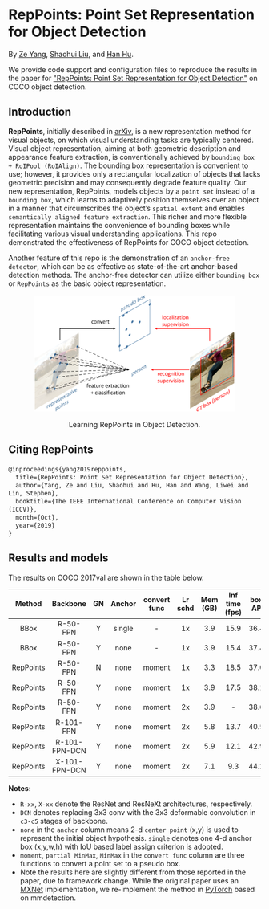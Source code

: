 # RepPoints: Point Set Representation for Object Detection

By [Ze Yang](https://yangze.tech/), [Shaohui Liu](http://b1ueber2y.me/), and [Han Hu](https://ancientmooner.github.io/).

We provide code support and configuration files to reproduce the results in the paper for
["RepPoints: Point Set Representation for Object Detection"](https://arxiv.org/abs/1904.11490) on COCO object detection.

## Introduction

<!-- [ALGORITHM] -->

**RepPoints**, initially described in [arXiv](https://arxiv.org/abs/1904.11490), is a new representation method for visual objects, on which visual understanding tasks are typically centered. Visual object representation, aiming at both geometric description and appearance feature extraction, is conventionally achieved by `bounding box + RoIPool (RoIAlign)`. The bounding box representation is convenient to use; however, it provides only a rectangular localization of objects that lacks geometric precision and may consequently degrade feature quality. Our new representation, RepPoints, models objects by a `point set` instead of a `bounding box`, which learns to adaptively position themselves over an object in a manner that circumscribes the object’s `spatial extent` and enables `semantically aligned feature extraction`. This richer and more flexible representation maintains the convenience of bounding boxes while facilitating various visual understanding applications. This repo demonstrated the effectiveness of RepPoints for COCO object detection.

Another feature of this repo is the demonstration of an `anchor-free detector`, which can be as effective as state-of-the-art anchor-based detection methods. The anchor-free detector can utilize either `bounding box` or `RepPoints` as the basic object representation.

<div align="center">
  <img src="reppoints.png" width="400px" />
  <p>Learning RepPoints in Object Detection.</p>
</div>

## Citing RepPoints

```
@inproceedings{yang2019reppoints,
  title={RepPoints: Point Set Representation for Object Detection},
  author={Yang, Ze and Liu, Shaohui and Hu, Han and Wang, Liwei and Lin, Stephen},
  booktitle={The IEEE International Conference on Computer Vision (ICCV)},
  month={Oct},
  year={2019}
}
```

## Results and models

The results on COCO 2017val are shown in the table below.

| Method    | Backbone      | GN  | Anchor | convert func | Lr schd | Mem (GB) | Inf time (fps) | box AP | Config | Download |
|:---------:|:-------------:|:---:|:------:|:------------:|:-------:|:--------:|:--------------:|:------:|:------:|:--------:|
| BBox      | R-50-FPN      | Y   | single | -            | 1x      | 3.9      | 15.9           | 36.4   | [config](https://github.com/open-mmlab/mmdetection/tree/master/configs/reppoints/bbox_r50_grid_fpn_gn-neck+head_1x_coco.py) | [model](https://download.openmmlab.com/mmdetection/v2.0/reppoints/bbox_r50_grid_fpn_gn-neck%2Bhead_1x_coco/bbox_r50_grid_fpn_gn-neck%2Bhead_1x_coco_20200329-c98bfa96.pth) &#124; [log](https://download.openmmlab.com/mmdetection/v2.0/reppoints/bbox_r50_grid_fpn_gn-neck%2Bhead_1x_coco/bbox_r50_grid_fpn_gn-neck%2Bhead_1x_coco_20200329_145916.log.json) |
| BBox      | R-50-FPN      | Y   | none   | -            | 1x      | 3.9      | 15.4           | 37.4   | [config](https://github.com/open-mmlab/mmdetection/tree/master/configs/reppoints/bbox_r50_grid_center_fpn_gn-neck+Bhead_1x_coco.py) | [model](https://download.openmmlab.com/mmdetection/v2.0/reppoints/bbox_r50_grid_center_fpn_gn-neck%2Bhead_1x_coco/bbox_r50_grid_center_fpn_gn-neck%2Bhead_1x_coco_20200330-00f73d58.pth) &#124; [log](https://download.openmmlab.com/mmdetection/v2.0/reppoints/bbox_r50_grid_center_fpn_gn-neck%2Bhead_1x_coco/bbox_r50_grid_center_fpn_gn-neck%2Bhead_1x_coco_20200330_233609.log.json) |
| RepPoints | R-50-FPN      | N   | none   | moment       | 1x      | 3.3      | 18.5           | 37.0   | [config](https://github.com/open-mmlab/mmdetection/tree/master/configs/reppoints/reppoints_moment_r50_fpn_1x_coco.py) | [model](https://download.openmmlab.com/mmdetection/v2.0/reppoints/reppoints_moment_r50_fpn_1x_coco/reppoints_moment_r50_fpn_1x_coco_20200330-b73db8d1.pth) &#124; [log](https://download.openmmlab.com/mmdetection/v2.0/reppoints/reppoints_moment_r50_fpn_1x_coco/reppoints_moment_r50_fpn_1x_coco_20200330_233609.log.json) |
| RepPoints | R-50-FPN      | Y   | none   | moment       | 1x      | 3.9      | 17.5           | 38.1   | [config](https://github.com/open-mmlab/mmdetection/tree/master/configs/reppoints/reppoints_moment_r50_fpn_gn-neck%2Bhead_1x_coco.py) | [model](https://download.openmmlab.com/mmdetection/v2.0/reppoints/reppoints_moment_r50_fpn_gn-neck%2Bhead_1x_coco/reppoints_moment_r50_fpn_gn-neck%2Bhead_1x_coco_20200329-4b38409a.pth) &#124; [log](https://download.openmmlab.com/mmdetection/v2.0/reppoints/reppoints_moment_r50_fpn_gn-neck%2Bhead_1x_coco/reppoints_moment_r50_fpn_gn-neck%2Bhead_1x_coco_20200329_145952.log.json) |
| RepPoints | R-50-FPN      | Y   | none   | moment       | 2x      | 3.9      | -              | 38.6   | [config](https://github.com/open-mmlab/mmdetection/tree/master/configs/reppoints/reppoints_moment_r50_fpn_gn-neck+head_2x_coco.py) | [model](https://download.openmmlab.com/mmdetection/v2.0/reppoints/reppoints_moment_r50_fpn_gn-neck%2Bhead_2x_coco/reppoints_moment_r50_fpn_gn-neck%2Bhead_2x_coco_20200329-91babaa2.pth) &#124; [log](https://download.openmmlab.com/mmdetection/v2.0/reppoints/reppoints_moment_r50_fpn_gn-neck%2Bhead_2x_coco/reppoints_moment_r50_fpn_gn-neck%2Bhead_2x_coco_20200329_150020.log.json) |
| RepPoints | R-101-FPN     | Y   | none   | moment       | 2x      | 5.8      | 13.7           | 40.5   | [config](https://github.com/open-mmlab/mmdetection/tree/master/configs/reppoints/reppoints_moment_r101_fpn_gn-neck+head_2x_coco.py) | [model](https://download.openmmlab.com/mmdetection/v2.0/reppoints/reppoints_moment_r101_fpn_gn-neck%2Bhead_2x_coco/reppoints_moment_r101_fpn_gn-neck%2Bhead_2x_coco_20200329-4fbc7310.pth) &#124; [log](https://download.openmmlab.com/mmdetection/v2.0/reppoints/reppoints_moment_r101_fpn_gn-neck%2Bhead_2x_coco/reppoints_moment_r101_fpn_gn-neck%2Bhead_2x_coco_20200329_132205.log.json) |
| RepPoints | R-101-FPN-DCN | Y   | none   | moment       | 2x      | 5.9      | 12.1           | 42.9   | [config](https://github.com/open-mmlab/mmdetection/tree/master/configs/reppoints/reppoints_moment_r101_fpn_dconv_c3-c5_gn-neck+head_2x_coco.py) | [model](https://download.openmmlab.com/mmdetection/v2.0/reppoints/reppoints_moment_r101_fpn_dconv_c3-c5_gn-neck%2Bhead_2x_coco/reppoints_moment_r101_fpn_dconv_c3-c5_gn-neck%2Bhead_2x_coco_20200329-3309fbf2.pth) &#124; [log](https://download.openmmlab.com/mmdetection/v2.0/reppoints/reppoints_moment_r101_fpn_dconv_c3-c5_gn-neck%2Bhead_2x_coco/reppoints_moment_r101_fpn_dconv_c3-c5_gn-neck%2Bhead_2x_coco_20200329_132134.log.json) |
| RepPoints | X-101-FPN-DCN | Y   | none   | moment       | 2x      | 7.1      | 9.3            | 44.2   | [config](https://github.com/open-mmlab/mmdetection/tree/master/configs/reppoints/reppoints_moment_x101_fpn_dconv_c3-c5_gn-neck+head_2x_coco.py) | [model](https://download.openmmlab.com/mmdetection/v2.0/reppoints/reppoints_moment_x101_fpn_dconv_c3-c5_gn-neck%2Bhead_2x_coco/reppoints_moment_x101_fpn_dconv_c3-c5_gn-neck%2Bhead_2x_coco_20200329-f87da1ea.pth) &#124; [log](https://download.openmmlab.com/mmdetection/v2.0/reppoints/reppoints_moment_x101_fpn_dconv_c3-c5_gn-neck%2Bhead_2x_coco/reppoints_moment_x101_fpn_dconv_c3-c5_gn-neck%2Bhead_2x_coco_20200329_132201.log.json) |

**Notes:**

- `R-xx`, `X-xx` denote the ResNet and ResNeXt architectures, respectively.
- `DCN` denotes replacing 3x3 conv with the 3x3 deformable convolution in `c3-c5` stages of backbone.
- `none` in the `anchor` column means 2-d `center point` (x,y) is used to represent the initial object hypothesis. `single` denotes one 4-d anchor box (x,y,w,h) with IoU based label assign criterion is adopted.
- `moment`, `partial MinMax`, `MinMax` in the `convert func` column are three functions to convert a point set to a pseudo box.
- Note the results here are slightly different from those reported in the paper, due to framework change. While the original paper uses an [MXNet](https://mxnet.apache.org/) implementation, we re-implement the method in [PyTorch](https://pytorch.org/) based on mmdetection.
